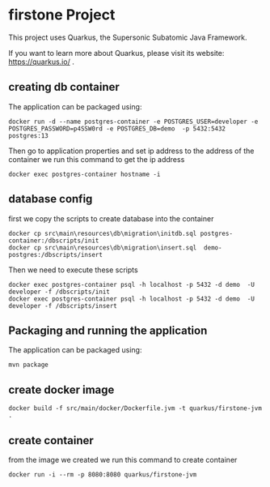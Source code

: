 # firstone Project

This project uses Quarkus, the Supersonic Subatomic Java Framework.

If you want to learn more about Quarkus, please visit its website: https://quarkus.io/ .


## creating db container

The application can be packaged using:
```shell script
docker run -d --name postgres-container -e POSTGRES_USER=developer -e POSTGRES_PASSWORD=p4SSW0rd -e POSTGRES_DB=demo  -p 5432:5432 postgres:13
```
Then go to application properties and set ip address to the address of the container
we run this command to get the ip address
```shell script
docker exec postgres-container hostname -i
```
## database config
first we copy the scripts to create database into the container
```shell script
docker cp src\main\resources\db\migration\initdb.sql postgres-container:/dbscripts/init
docker cp src\main\resources\db\migration\insert.sql  demo-postgres:/dbscripts/insert
```
Then we need to execute these scripts
```shell script 
docker exec postgres-container psql -h localhost -p 5432 -d demo  -U developer -f /dbscripts/init
docker exec postgres-container psql -h localhost -p 5432 -d demo  -U developer -f /dbscripts/insert
```


## Packaging and running the application

The application can be packaged using:
```shell script
mvn package
```

## create docker image 
```shell script
docker build -f src/main/docker/Dockerfile.jvm -t quarkus/firstone-jvm .
```

## create container
from the image we created we run this command to create container
```shell script
docker run -i --rm -p 8080:8080 quarkus/firstone-jvm
```

